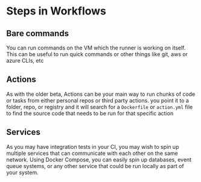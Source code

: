 # Steps in Workflows

## Bare commands

You can run commands on the VM which the runner is working on itself. This can be useful to run quick commands or other things like git, aws or azure CLIs, etc

## Actions

As with the older beta, Actions can be your main way to run chunks of code or tasks from either personal repos or third party actions. you point it to a folder, repo, or registry and it will search for a `Dockerfile` or `action.yml` file to find the source code that needs to be run for that specific action

## Services

As you may have integration tests in your CI, you may wish to spin up multiple services that can communicate with each other on the same network. Using Docker Compose, you can easily spin up databases, event queue systems, or any other service that could be run locally as part of your system.
